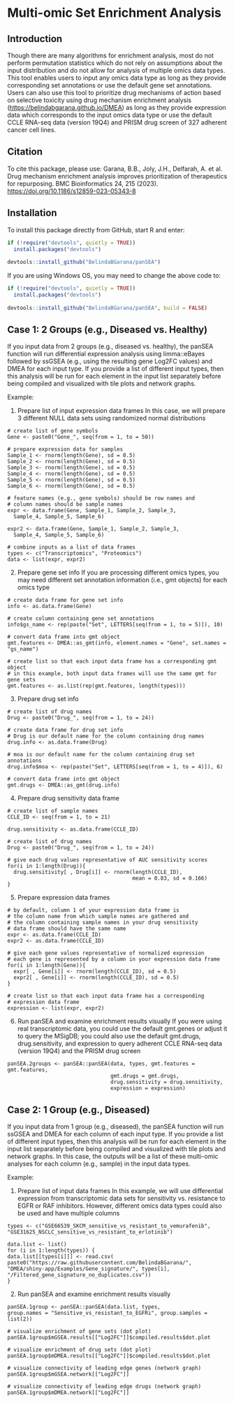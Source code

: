 
# Multi-omic Set Enrichment Analysis

## Introduction
Though there are many algorithms for enrichment analysis, most do not perform 
permutation statistics which do not rely on assumptions about the input 
distribution and do not allow for analysis of multiple omics data types. 
This tool enables users to input any omics data type as long as they provide 
corresponding set annotations or use the default gene set annotations. Users 
can also use this tool to prioritize drug mechanisms of action based on 
selective toxicity using drug mechanism enrichment analysis 
(https://belindabgarana.github.io/DMEA) as long as they provide expression 
data which corresponds to the input omics data type or use the default CCLE 
RNA-seq data (version 19Q4) and PRISM drug screen of 327 adherent cancer cell 
lines.

## Citation

To cite this package, please use:
Garana, B.B., Joly, J.H., Delfarah, A. et al. Drug mechanism enrichment analysis improves prioritization of therapeutics for repurposing. BMC Bioinformatics 24, 215 (2023). https://doi.org/10.1186/s12859-023-05343-8

## Installation
To install this package directly from GitHub, start R and enter:

``` r
if (!require("devtools", quietly = TRUE))
  install.packages("devtools")
  
devtools::install_github("BelindaBGarana/panSEA")
```

If you are using Windows OS, you may need to change the above code to:

``` r
if (!require("devtools", quietly = TRUE))
  install.packages("devtools")
  
devtools::install_github("BelindaBGarana/panSEA", build = FALSE)
```
## Case 1: 2 Groups (e.g., Diseased vs. Healthy)

If you input data from 2 groups (e.g., diseased vs. healthy), the panSEA 
function will run differential expression analysis using limma::eBayes 
followed by ssGSEA (e.g., using the resulting gene Log2FC values) and DMEA 
for each input type. If you provide a list of different input types, then this 
analysis will be run for each element in the input list separately before being 
compiled and visualized with tile plots and network graphs.

Example:
1. Prepare list of input expression data frames
In this case, we will prepare 3 different NULL data sets using randomized 
normal distributions
```{r}
# create list of gene symbols
Gene <- paste0("Gene_", seq(from = 1, to = 50))

# prepare expression data for samples
Sample_1 <- rnorm(length(Gene), sd = 0.5)
Sample_2 <- rnorm(length(Gene), sd = 0.5)
Sample_3 <- rnorm(length(Gene), sd = 0.5)
Sample_4 <- rnorm(length(Gene), sd = 0.5)
Sample_5 <- rnorm(length(Gene), sd = 0.5)
Sample_6 <- rnorm(length(Gene), sd = 0.5)

# feature names (e.g., gene symbols) should be row names and 
# column names should be sample names
expr <- data.frame(Gene, Sample_1, Sample_2, Sample_3, 
  Sample_4, Sample_5, Sample_6)

expr2 <- data.frame(Gene, Sample_1, Sample_2, Sample_3, 
  Sample_4, Sample_5, Sample_6)

# combine inputs as a list of data frames
types <- c("Transcriptomics", "Proteomics")
data <- list(expr, expr2)
```

2. Prepare gene set info
If you are processing different omics types, you may need different set 
annotation information (i.e., gmt objects) for each omics type
```{r}
# create data frame for gene set info
info <- as.data.frame(Gene)

# create column containing gene set annotations
info$gs_name <- rep(paste("Set", LETTERS[seq(from = 1, to = 5)]), 10)

# convert data frame into gmt object
gmt.features <- DMEA::as_gmt(info, element.names = "Gene", set.names = "gs_name")

# create list so that each input data frame has a corresponding gmt object
# in this example, both input data frames will use the same gmt for gene sets
gmt.features <- as.list(rep(gmt.features, length(types)))
```

3. Prepare drug set info
```{r}
# create list of drug names
Drug <- paste0("Drug_", seq(from = 1, to = 24))

# create data frame for drug set info
# Drug is our default name for the column containing drug names
drug.info <- as.data.frame(Drug)

# moa is our default name for the column containing drug set annotations
drug.info$moa <- rep(paste("Set", LETTERS[seq(from = 1, to = 4)]), 6)

# convert data frame into gmt object
gmt.drugs <- DMEA::as_gmt(drug.info)
```

4. Prepare drug sensitivity data frame
```{r}
# create list of sample names
CCLE_ID <- seq(from = 1, to = 21)

drug.sensitivity <- as.data.frame(CCLE_ID)

# create list of drug names
Drug <- paste0("Drug_", seq(from = 1, to = 24))

# give each drug values representative of AUC sensitivity scores
for(i in 1:length(Drug)){
  drug.sensitivity[ , Drug[i]] <- rnorm(length(CCLE_ID),
                                        mean = 0.83, sd = 0.166)
}
```

5. Prepare expression data frames
```{r}
# by default, column 1 of your expression data frame is
# the column name from which sample names are gathered and
# the column containing sample names in your drug sensitivity
# data frame should have the same name
expr <- as.data.frame(CCLE_ID)
expr2 <- as.data.frame(CCLE_ID)

# give each gene values representative of normalized expression
# each gene is represented by a column in your expression data frame
for(i in 1:length(Gene)){
  expr[ , Gene[i]] <- rnorm(length(CCLE_ID), sd = 0.5)
  expr2[ , Gene[i]] <- rnorm(length(CCLE_ID), sd = 0.5)
}

# create list so that each input data frame has a corresponding 
# expression data frame
expression <- list(expr, expr2)
```

6. Run panSEA and examine enrichment results visually
If you were using real transcriptomic data, you could use the default 
gmt.genes or adjust it to query the MSigDB; you could also use the default 
gmt.drugs, drug.sensitivity, and expression to query adherent CCLE RNA-seq data 
(version 19Q4) and the PRISM drug screen
```{r}
panSEA.2groups <- panSEA::panSEA(data, types, gmt.features = gmt.features, 
                                 gmt.drugs = gmt.drugs, 
                                 drug.sensitivity = drug.sensitivity, 
                                 expression = expression)
```

## Case 2: 1 Group (e.g., Diseased)
If you input data from 1 group (e.g., diseased), the panSEA function will run 
ssGSEA and DMEA for each column of each input type. If you provide a list of 
different input types, then this analysis will be run for each element in the 
input list separately before being compiled and visualized with tile plots and 
network graphs. In this case, the outputs will be a list of these multi-omic 
analyses for each column (e.g., sample) in the input data types.

Example:
1. Prepare list of input data frames
In this example, we will use differential expression from transcriptomic data 
sets for sensitivity vs. resistance to EGFR or RAF inhibitors. However, 
different omics data types could also be used and have multiple columns
```{r}
types <- c("GSE66539_SKCM_sensitive_vs_resistant_to_vemurafenib",
"GSE31625_NSCLC_sensitive_vs_resistant_to_erlotinib")

data.list <- list()
for (i in 1:length(types)) {
data.list[[types[i]]] <- read.csv(
paste0("https://raw.githubusercontent.com/BelindaBGarana/", 
"DMEA/shiny-app/Examples/Gene_signature/", types[i], 
"/Filtered_gene_signature_no_duplicates.csv"))
}
```

2. Run panSEA and examine enrichment results visually
```{r}
panSEA.1group <- panSEA::panSEA(data.list, types, 
group.names = "Sensitive_vs_resistant_to_EGFRi", group.samples = list(2))

# visualize enrichment of gene sets (dot plot)
panSEA.1group$mGSEA.results[["Log2FC"]]$compiled.results$dot.plot

# visualize enrichment of drug sets (dot plot)
panSEA.1group$mDMEA.results[["Log2FC"]]$compiled.results$dot.plot

# visualize connectivity of leading edge genes (network graph)
panSEA.1group$mGSEA.network[["Log2FC"]]

# visualize connectivity of leading edge drugs (network graph)
panSEA.1group$mDMEA.network[["Log2FC"]]
```
